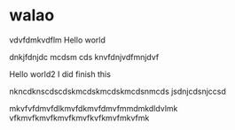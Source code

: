 # walao

vdvfdmkvdflm
Hello world

dnkjfdnjdc mcdsm cds
knvfdnjvdfmnjdvf

Hello world2
I did finish this

nkncdknscdscdskmcdskmcdskmcdsnmcds
jsdnjcdsnjccsd

mkvfvfdmvfdlkmvfdkmvfdmvfmmdmkdldvlmk
vfkmvfkmvfkmvfkmvfkvfkmvfmkvfmk